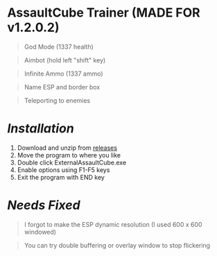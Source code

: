 # AssaultCube Trainer (MADE FOR v1.2.0.2)
> God Mode (1337 health)

> Aimbot (hold left "shift" key)

> Infinite Ammo (1337 ammo)

> Name ESP and border box

> Teleporting to enemies

# ***Installation***
1. Download and unzip from [releases](https://github.com/BrandoTheDev/AssaultCubeTrainer/releases/download/v1/ExternalAssaultCube.exe)
2. Move the program to where you like
3. Double click ExternalAssaultCube.exe
4. Enable options using F1-F5 keys
5. Exit the program with END key

# ***Needs Fixed***
> I forgot to make the ESP dynamic resolution (I used 600 x 600 windowed)

> You can try double buffering or overlay window to stop flickering
